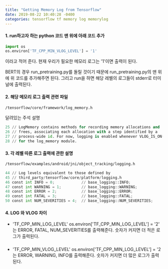 ```yaml
---
title: "Getting Memory Log from Tensorflow"
date: 2019-08-22 10:40:28 -0400
categories: tensorflow tf memory log memorylog
---
```


#### 1.	run하고자 하는 python 코드 맨 위에 아래 코드 추가
```python
import os
os.environ['TF_CPP_MIN_VLOG_LEVEL'] = '1'
```
이라고 적어 준다.
현재 우리가 필요한 메모리 로그는 '1'이면 출력이 된다.

BERT의 경우 run_pretraining.py를 돌릴 것이기 때문에 run_pretraining.py의 맨 위에 위 코드를 추가해주면 된다.
그리고 run을 하면 해당 레벨의 로그들이 stderr로 터미널에 출력된다.

#### 2.	해당 메모리 로그 출력 관련 파일
```sh
/tensorflow/core/framework/log_memory.h
```

달려있는 주석 설명
```python
25 // LogMemory contains methods for recording memory allocations and
26 // frees, associating each allocation with a step identified by a
27 // process-wide id. For now, logging is enabled whenever VLOG_IS_ON(1)
28 // for the log_memory module.
```

#### 3. 각 레벨 따른 로그 출력에 관한 설명
```sh
/tensorflow/examples/android/jni/object_tracking/logging.h
```

```python
44 // Log levels equivalent to those defined by
45 // third_party/tensorflow/core/platform/logging.h
46 const int INFO = 0;            // base_logging::INFO;
47 const int WARNING = 1;         // base_logging::WARNING;
48 const int ERROR = 2;           // base_logging::ERROR;
49 const int FATAL = 3;           // base_logging::FATAL;
50 const int NUM_SEVERITIES = 4;  // base_logging::NUM_SEVERITIES;
```

#### 4.	LOG 와 VLOG 차이
-  'TF_CPP_MIN_LOG_LEVEL' os.environ['TF_CPP_MIN_LOG_LEVEL'] = '2' 는 ERROR, FATAL, NUM_SEVERITIES를 출력해준다. 숫자가 커지면 더 적은 로그가 출력된다.
#####
- 'TF_CPP_MIN_VLOG_LEVEL' os.environ['TF_CPP_MIN_LOG_LEVEL'] = '2 는 ERROR, WARNING, INFO를 출력해준다. 숫자가 커지면 더 많은 로그가 출력된다.
